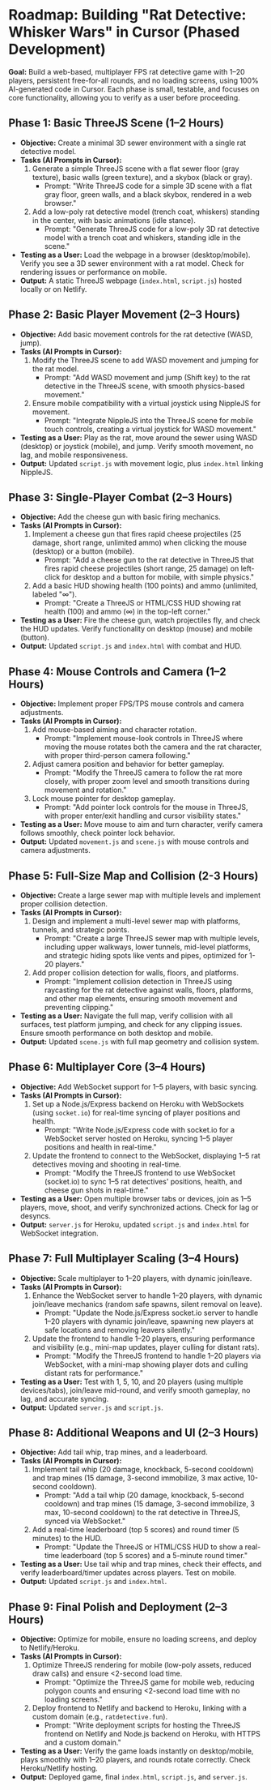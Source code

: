 # Roadmap: Building "Rat Detective: Whisker Wars" in Cursor (Phased Development)

**Goal:** Build a web-based, multiplayer FPS rat detective game with 1–20 players, persistent free-for-all rounds, and no loading screens, using 100% AI-generated code in Cursor. Each phase is small, testable, and focuses on core functionality, allowing you to verify as a user before proceeding.

## Phase 1: Basic ThreeJS Scene (1–2 Hours)
- **Objective:** Create a minimal 3D sewer environment with a single rat detective model.
- **Tasks (AI Prompts in Cursor):**
  1. Generate a simple ThreeJS scene with a flat sewer floor (gray texture), basic walls (green texture), and a skybox (black or gray).
     - Prompt: "Write ThreeJS code for a simple 3D scene with a flat gray floor, green walls, and a black skybox, rendered in a web browser."
  2. Add a low-poly rat detective model (trench coat, whiskers) standing in the center, with basic animations (idle stance).
     - Prompt: "Generate ThreeJS code for a low-poly 3D rat detective model with a trench coat and whiskers, standing idle in the scene."
- **Testing as a User:** Load the webpage in a browser (desktop/mobile). Verify you see a 3D sewer environment with a rat model. Check for rendering issues or performance on mobile.
- **Output:** A static ThreeJS webpage (`index.html`, `script.js`) hosted locally or on Netlify.

## Phase 2: Basic Player Movement (2–3 Hours)
- **Objective:** Add basic movement controls for the rat detective (WASD, jump).
- **Tasks (AI Prompts in Cursor):**
  1. Modify the ThreeJS scene to add WASD movement and jumping for the rat model.
     - Prompt: "Add WASD movement and jump (Shift key) to the rat detective in the ThreeJS scene, with smooth physics-based movement."
  2. Ensure mobile compatibility with a virtual joystick using NippleJS for movement.
     - Prompt: "Integrate NippleJS into the ThreeJS scene for mobile touch controls, creating a virtual joystick for WASD movement."
- **Testing as a User:** Play as the rat, move around the sewer using WASD (desktop) or joystick (mobile), and jump. Verify smooth movement, no lag, and mobile responsiveness.
- **Output:** Updated `script.js` with movement logic, plus `index.html` linking NippleJS.

## Phase 3: Single-Player Combat (2–3 Hours)
- **Objective:** Add the cheese gun with basic firing mechanics.
- **Tasks (AI Prompts in Cursor):**
  1. Implement a cheese gun that fires rapid cheese projectiles (25 damage, short range, unlimited ammo) when clicking the mouse (desktop) or a button (mobile).
     - Prompt: "Add a cheese gun to the rat detective in ThreeJS that fires rapid cheese projectiles (short range, 25 damage) on left-click for desktop and a button for mobile, with simple physics."
  2. Add a basic HUD showing health (100 points) and ammo (unlimited, labeled "∞").
     - Prompt: "Create a ThreeJS or HTML/CSS HUD showing rat health (100) and ammo (∞) in the top-left corner."
- **Testing as a User:** Fire the cheese gun, watch projectiles fly, and check the HUD updates. Verify functionality on desktop (mouse) and mobile (button).
- **Output:** Updated `script.js` and `index.html` with combat and HUD.

## Phase 4: Mouse Controls and Camera (1–2 Hours)
- **Objective:** Implement proper FPS/TPS mouse controls and camera adjustments.
- **Tasks (AI Prompts in Cursor):**
  1. Add mouse-based aiming and character rotation.
     - Prompt: "Implement mouse-look controls in ThreeJS where moving the mouse rotates both the camera and the rat character, with proper third-person camera following."
  2. Adjust camera position and behavior for better gameplay.
     - Prompt: "Modify the ThreeJS camera to follow the rat more closely, with proper zoom level and smooth transitions during movement and rotation."
  3. Lock mouse pointer for desktop gameplay.
     - Prompt: "Add pointer lock controls for the mouse in ThreeJS, with proper enter/exit handling and cursor visibility states."
- **Testing as a User:** Move mouse to aim and turn character, verify camera follows smoothly, check pointer lock behavior.
- **Output:** Updated `movement.js` and `scene.js` with mouse controls and camera adjustments.

## Phase 5: Full-Size Map and Collision (2-3 Hours)
- **Objective:** Create a large sewer map with multiple levels and implement proper collision detection.
- **Tasks (AI Prompts in Cursor):**
  1. Design and implement a multi-level sewer map with platforms, tunnels, and strategic points.
     - Prompt: "Create a large ThreeJS sewer map with multiple levels, including upper walkways, lower tunnels, mid-level platforms, and strategic hiding spots like vents and pipes, optimized for 1-20 players."
  2. Add proper collision detection for walls, floors, and platforms.
     - Prompt: "Implement collision detection in ThreeJS using raycasting for the rat detective against walls, floors, platforms, and other map elements, ensuring smooth movement and preventing clipping."
- **Testing as a User:** Navigate the full map, verify collision with all surfaces, test platform jumping, and check for any clipping issues. Ensure smooth performance on both desktop and mobile.
- **Output:** Updated `scene.js` with full map geometry and collision system.

## Phase 6: Multiplayer Core (3–4 Hours)
- **Objective:** Add WebSocket support for 1–5 players, with basic syncing.
- **Tasks (AI Prompts in Cursor):**
  1. Set up a Node.js/Express backend on Heroku with WebSockets (using `socket.io`) for real-time syncing of player positions and health.
     - Prompt: "Write Node.js/Express code with socket.io for a WebSocket server hosted on Heroku, syncing 1–5 player positions and health in real-time."
  2. Update the frontend to connect to the WebSocket, displaying 1–5 rat detectives moving and shooting in real-time.
     - Prompt: "Modify the ThreeJS frontend to use WebSocket (socket.io) to sync 1–5 rat detectives' positions, health, and cheese gun shots in real-time."
- **Testing as a User:** Open multiple browser tabs or devices, join as 1–5 players, move, shoot, and verify synchronized actions. Check for lag or desyncs.
- **Output:** `server.js` for Heroku, updated `script.js` and `index.html` for WebSocket integration.

## Phase 7: Full Multiplayer Scaling (3–4 Hours)
- **Objective:** Scale multiplayer to 1–20 players, with dynamic join/leave.
- **Tasks (AI Prompts in Cursor):**
  1. Enhance the WebSocket server to handle 1–20 players, with dynamic join/leave mechanics (random safe spawns, silent removal on leave).
     - Prompt: "Update the Node.js/Express socket.io server to handle 1–20 players with dynamic join/leave, spawning new players at safe locations and removing leavers silently."
  2. Update the frontend to handle 1–20 players, ensuring performance and visibility (e.g., mini-map updates, player culling for distant rats).
     - Prompt: "Modify the ThreeJS frontend to handle 1–20 players via WebSocket, with a mini-map showing player dots and culling distant rats for performance."
- **Testing as a User:** Test with 1, 5, 10, and 20 players (using multiple devices/tabs), join/leave mid-round, and verify smooth gameplay, no lag, and accurate syncing.
- **Output:** Updated `server.js` and `script.js`.

## Phase 8: Additional Weapons and UI (2–3 Hours)
- **Objective:** Add tail whip, trap mines, and a leaderboard.
- **Tasks (AI Prompts in Cursor):**
  1. Implement tail whip (20 damage, knockback, 5-second cooldown) and trap mines (15 damage, 3-second immobilize, 3 max active, 10-second cooldown).
     - Prompt: "Add a tail whip (20 damage, knockback, 5-second cooldown) and trap mines (15 damage, 3-second immobilize, 3 max, 10-second cooldown) to the rat detective in ThreeJS, synced via WebSocket."
  2. Add a real-time leaderboard (top 5 scores) and round timer (5 minutes) to the HUD.
     - Prompt: "Update the ThreeJS or HTML/CSS HUD to show a real-time leaderboard (top 5 scores) and a 5-minute round timer."
- **Testing as a User:** Use tail whip and trap mines, check their effects, and verify leaderboard/timer updates across players. Test on mobile.
- **Output:** Updated `script.js` and `index.html`.

## Phase 9: Final Polish and Deployment (2–3 Hours)
- **Objective:** Optimize for mobile, ensure no loading screens, and deploy to Netlify/Heroku.
- **Tasks (AI Prompts in Cursor):**
  1. Optimize ThreeJS rendering for mobile (low-poly assets, reduced draw calls) and ensure <2-second load time.
     - Prompt: "Optimize the ThreeJS game for mobile web, reducing polygon counts and ensuring <2-second load time with no loading screens."
  2. Deploy frontend to Netlify and backend to Heroku, linking with a custom domain (e.g., `ratdetective.fun`).
     - Prompt: "Write deployment scripts for hosting the ThreeJS frontend on Netlify and Node.js backend on Heroku, with HTTPS and a custom domain."
- **Testing as a User:** Verify the game loads instantly on desktop/mobile, plays smoothly with 1–20 players, and rounds rotate correctly. Check Heroku/Netlify hosting.
- **Output:** Deployed game, final `index.html`, `script.js`, and `server.js`.